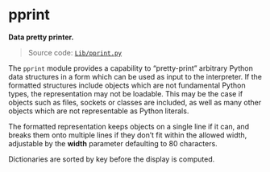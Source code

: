 # pprint

**Data pretty printer.**

> Source code: [`Lib/pprint.py`](https://github.com/python/cpython/tree/3.13/Lib/pprint.py)

The `pprint` module provides a capability to “pretty-print” arbitrary Python data structures in a form which can be used as input to the interpreter. If the formatted structures include objects which are not fundamental Python types, the representation may not be loadable. This may be the case if objects such as files, sockets or classes are included, as well as many other objects which are not representable as Python literals.

The formatted representation keeps objects on a single line if it can, and breaks them onto multiple lines if they don’t fit within the allowed width, adjustable by the **width** parameter defaulting to 80 characters.

Dictionaries are sorted by key before the display is computed.
